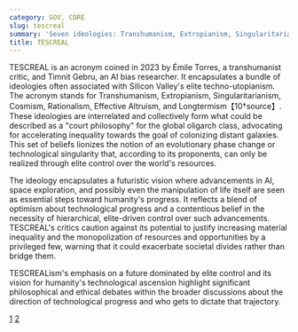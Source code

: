 ```yaml
---
category: GOV, CORE
slug: tescreal
summary: 'Seven ideologies: Transhumanism, Extropianism, Singularitarianism, Cosmism, Rationalism, Effective Altruism, and Longtermism. They all focus on using technology to improve people’s lives and they are deeply influential among people working on AGI.'
title: TESCREAL
---
```


TESCREAL is an acronym coined in 2023 by Émile Torres, a transhumanist critic, and Timnit Gebru, an AI bias researcher. It encapsulates a bundle of ideologies often associated with Silicon Valley's elite techno-utopianism. The acronym stands for Transhumanism, Extropianism, Singularitarianism, Cosmism, Rationalism, Effective Altruism, and Longtermism【10†source】. These ideologies are interrelated and collectively form what could be described as a "court philosophy" for the global oligarch class, advocating for accelerating inequality towards the goal of colonizing distant galaxies. This set of beliefs lionizes the notion of an evolutionary phase change or technological singularity that, according to its proponents, can only be realized through elite control over the world's resources.

The ideology encapsulates a futuristic vision where advancements in AI, space exploration, and possibly even the manipulation of life itself are seen as essential steps toward humanity's progress. It reflects a blend of optimism about technological progress and a contentious belief in the necessity of hierarchical, elite-driven control over such advancements. TESCREAL's critics caution against its potential to justify increasing material inequality and the monopolization of resources and opportunities by a privileged few, warning that it could exacerbate societal divides rather than bridge them.

TESCREALism's emphasis on a future dominated by elite control and its vision for humanity's technological ascension highlight significant philosophical and ethical debates within the broader discussions about the direction of technological progress and who gets to dictate that trajectory.

[1](https://www.truthdig.com/articles/the-acronym-behind-our-wildest-ai-dreams-and-nightmares/) [2](https://www.bellwether.works/tescreal/)